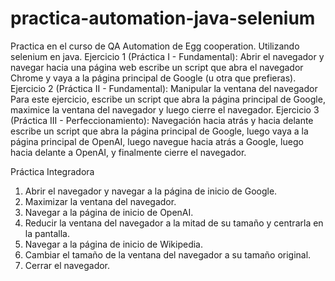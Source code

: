 # practica-automation-java-selenium
Practica en el curso de QA Automation de Egg cooperation. Utilizando selenium en java.
Ejercicio 1 (Práctica I - Fundamental): Abrir el navegador y navegar hacia una página web
escribe un script que abra el navegador Chrome y vaya a la página principal de Google (u otra que prefieras).
Ejercicio 2 (Práctica II - Fundamental): Manipular la ventana del navegador
Para este ejercicio, escribe un script que abra la página principal de Google, maximice la ventana del navegador y luego cierre el navegador.
Ejercicio 3 (Práctica III - Perfeccionamiento): Navegación hacia atrás y hacia delante
escribe un script que abra la página principal de Google, luego vaya a la página principal de OpenAI, luego navegue hacia atrás a Google, luego hacia delante a OpenAI, y finalmente cierre el navegador.

Práctica Integradora
1. Abrir el navegador y navegar a la página de inicio de Google.
2. Maximizar la ventana del navegador.
3. Navegar a la página de inicio de OpenAI.
4. Reducir la ventana del navegador a la mitad de su tamaño y centrarla en la pantalla.
5. Navegar a la página de inicio de Wikipedia.
6. Cambiar el tamaño de la ventana del navegador a su tamaño original.
7. Cerrar el navegador.
